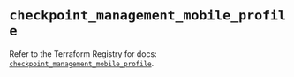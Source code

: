 # `checkpoint_management_mobile_profile`

Refer to the Terraform Registry for docs: [`checkpoint_management_mobile_profile`](https://registry.terraform.io/providers/checkpointsw/checkpoint/2.11.0/docs/resources/management_mobile_profile).
